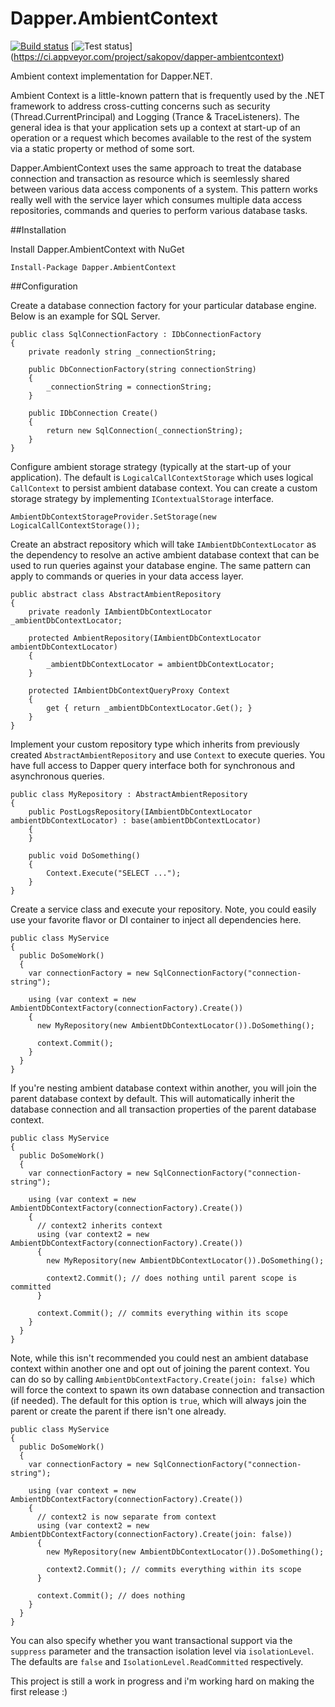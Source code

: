Dapper.AmbientContext
=======

[![Build status](https://ci.appveyor.com/api/projects/status/omt8ahl09xbnp67t?svg=true)](https://ci.appveyor.com/project/sakopov/dapper-ambientcontext)
[![Test status](http://teststatusbadge.azurewebsites.net/api/status/sakopov/dapper-ambientcontext)]
(https://ci.appveyor.com/project/sakopov/dapper-ambientcontext)

Ambient context implementation for Dapper.NET.

Ambient Context is a little-known pattern that is frequently used by the .NET framework to address cross-cutting concerns such as security (Thread.CurrentPrincipal) and Logging (Trance & TraceListeners). The general idea is that your application sets up a context at start-up of an operation or a request which becomes available to the rest of the system via a static property or method of some sort.

Dapper.AmbientContext uses the same approach to treat the database connection and transaction as resource which is seemlessly shared between various data access components of a system. This pattern works really well with the service layer which consumes multiple data access repositories, commands and queries to perform various database tasks.

##Installation

Install Dapper.AmbientContext with NuGet

```
Install-Package Dapper.AmbientContext
```

##Configuration

Create a database connection factory for your particular database engine. Below is an example for SQL Server.

```
public class SqlConnectionFactory : IDbConnectionFactory
{
    private readonly string _connectionString;

    public DbConnectionFactory(string connectionString)
    {
        _connectionString = connectionString;
    }

    public IDbConnection Create()
    {
        return new SqlConnection(_connectionString);
    }
}
```

Configure ambient storage strategy (typically at the start-up of your application). The default is `LogicalCallContextStorage` which uses logical `CallContext` to persist ambient database context. You can create a custom storage strategy by implementing `IContextualStorage` interface.

```
AmbientDbContextStorageProvider.SetStorage(new LogicalCallContextStorage());
```

Create an abstract repository which will take `IAmbientDbContextLocator` as the dependency to resolve an active ambient database context that can be used to run queries against your database engine. The same pattern can apply to commands or queries in your data access layer.

```
public abstract class AbstractAmbientRepository
{
    private readonly IAmbientDbContextLocator _ambientDbContextLocator;

    protected AmbientRepository(IAmbientDbContextLocator ambientDbContextLocator)
    {
        _ambientDbContextLocator = ambientDbContextLocator;
    }

    protected IAmbientDbContextQueryProxy Context
    {
        get { return _ambientDbContextLocator.Get(); }
    }
}
```

Implement your custom repository type which inherits from previously created `AbstractAmbientRepository` and use `Context` to execute queries. You have full access to Dapper query interface both for synchronous and asynchronous queries. 

```
public class MyRepository : AbstractAmbientRepository
{
    public PostLogsRepository(IAmbientDbContextLocator ambientDbContextLocator) : base(ambientDbContextLocator)
    {
    }

    public void DoSomething()
    {
        Context.Execute("SELECT ...");
    }
}
```

Create a service class and execute your repository. Note, you could easily use your favorite flavor or DI container to inject all dependencies here. 

```
public class MyService 
{
  public DoSomeWork()
  {
    var connectionFactory = new SqlConnectionFactory("connection-string");
    
    using (var context = new AmbientDbContextFactory(connectionFactory).Create())
    {
      new MyRepository(new AmbientDbContextLocator()).DoSomething();

      context.Commit();
    }
  }
}
```

If you're nesting ambient database context within another, you will join the parent database context by default. This will automatically inherit the database connection and all transaction properties of the parent database context. 

```
public class MyService 
{
  public DoSomeWork()
  {
    var connectionFactory = new SqlConnectionFactory("connection-string");
    
    using (var context = new AmbientDbContextFactory(connectionFactory).Create())
    {
      // context2 inherits context
      using (var context2 = new AmbientDbContextFactory(connectionFactory).Create())
      {
        new MyRepository(new AmbientDbContextLocator()).DoSomething();
        
        context2.Commit(); // does nothing until parent scope is committed
      }
      
      context.Commit(); // commits everything within its scope
    }
  }
}
```

Note, while this isn't recommended you could nest an ambient database context within another one and opt out of joining the parent context. You can do so by calling `AmbientDbContextFactory.Create(join: false)` which will force the context to spawn its own database connection and transaction (if needed). The default for this option is `true`, which will always join the parent or create the parent if there isn't one already.

```
public class MyService 
{
  public DoSomeWork()
  {
    var connectionFactory = new SqlConnectionFactory("connection-string");
    
    using (var context = new AmbientDbContextFactory(connectionFactory).Create())
    {
      // context2 is now separate from context
      using (var context2 = new AmbientDbContextFactory(connectionFactory).Create(join: false))
      {
        new MyRepository(new AmbientDbContextLocator()).DoSomething();
        
        context2.Commit(); // commits everything within its scope
      }
      
      context.Commit(); // does nothing
    }
  }
}
```

You can also specify whether you want transactional support via the `suppress` parameter and the transaction isolation level via `isolationLevel`. The defaults are `false` and `IsolationLevel.ReadCommitted` respectively.


This project is still a work in progress and i'm working hard on making the first release :)
